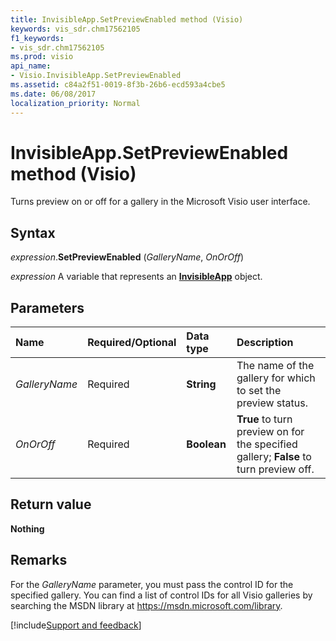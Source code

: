 ```yaml
---
title: InvisibleApp.SetPreviewEnabled method (Visio)
keywords: vis_sdr.chm17562105
f1_keywords:
- vis_sdr.chm17562105
ms.prod: visio
api_name:
- Visio.InvisibleApp.SetPreviewEnabled
ms.assetid: c84a2f51-0019-8f3b-26b6-ecd593a4cbe5
ms.date: 06/08/2017
localization_priority: Normal
---
```



# InvisibleApp.SetPreviewEnabled method (Visio)

Turns preview on or off for a gallery in the Microsoft Visio user interface.


## Syntax

_expression_.**SetPreviewEnabled** (_GalleryName_, _OnOrOff_)

_expression_ A variable that represents an **[InvisibleApp](Visio.InvisibleApp.md)** object.


## Parameters



|Name|Required/Optional|Data type|Description|
|:-----|:-----|:-----|:-----|
| _GalleryName_|Required| **String**|The name of the gallery for which to set the preview status.|
| _OnOrOff_|Required| **Boolean**| **True** to turn preview on for the specified gallery; **False** to turn preview off.|

## Return value

 **Nothing**


## Remarks

For the  _GalleryName_ parameter, you must pass the control ID for the specified gallery. You can find a list of control IDs for all Visio galleries by searching the MSDN library at https://msdn.microsoft.com/library.

[!include[Support and feedback](~/includes/feedback-boilerplate.md)]